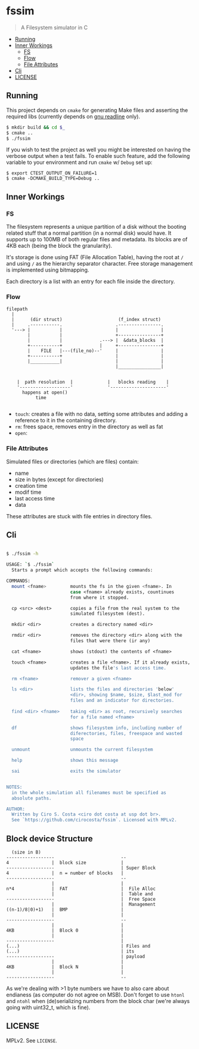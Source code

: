 # fssim

> A Filesystem simulator in C

<!-- START doctoc generated TOC please keep comment here to allow auto update -->
<!-- DON'T EDIT THIS SECTION, INSTEAD RE-RUN doctoc TO UPDATE -->


- [Running](#running)
- [Inner Workings](#inner-workings)
  - [FS](#fs)
  - [Flow](#flow)
  - [File Attributes](#file-attributes)
- [Cli](#cli)
- [LICENSE](#license)

<!-- END doctoc generated TOC please keep comment here to allow auto update -->

## Running

This project depends on `cmake` for generating Make files and asserting the required libs (currently depends on [gnu readline](https://cnswww.cns.cwru.edu/php/chet/readline/rltop.html) only).

```sh
$ mkdir build && cd $_
$ cmake ..
$ ./fssim
```

If you wish to test the project as well you might be interested on having the verbose output when a test fails. To enable such feature, add the following variable to your environment and run `cmake` w/ `Debug` set up:

```
$ export CTEST_OUTPUT_ON_FAILURE=1
$ cmake -DCMAKE_BUILD_TYPE=Debug ..
```

## Inner Workings

### FS

The filesystem represents a unique partition of a disk without the booting related stuff that a normal partition (in a normal disk) would have. It supports up to 100MB of both regular files and metadata. Its blocks are of 4KB each (being the block the granularity).

It's storage is done using FAT (File Allocation Table), having the root at `/` and using `/` as the hierarchy separator character. Free storage management is implemented using bitmapping. 

Each directory is a list with an entry for each file inside the directory.

### Flow

```
filepath
  |
  |      (dir struct)                     (f_index struct)
  |     .-----------.                    .----------------.
  '---> |           |                    |                |
        |           |                    +----------------+
        |           |              .---> |  &data_blocks  |
        +-----------+              |     +----------------+
        |    FILE   |---(file_no)--'     |                |
        +-----------+                    |                |
        |___________|                    |                |
                                         |________________|


    |  path resolution  |             |   blocks reading    |
    '-------------------'             '---------------------'
      happens at open()                   
           time
  
``` 

- `touch`: creates a file with no data, setting some attributes and adding a reference to it in the containing directory.
- `rm`: frees space, removes entry in the directory as well as fat
- `open`: 

### File Attributes

Simulated files or directories (which are files) contain:
-   name
-   size in bytes (except for directories)
-   creation time
-   modif time
-   last access time
-   data

These attributes are stuck with file entries in directory files.

## Cli

```sh

$ ./fssim -h

USAGE: `$ ./fssim`
  Starts a prompt which accepts the following commands:

COMMANDS:
  mount <fname>         mounts the fs in the given <fname>. In
                        case <fname> already exists, countinues
                        from where it stopped.

  cp <src> <dest>       copies a file from the real system to the
                        simulated filesystem (dest).

  mkdir <dir>           creates a directory named <dir>

  rmdir <dir>           removes the directory <dir> along with the
                        files that were there (ir any)

  cat <fname>           shows (stdout) the contents of <fname>

  touch <fname>         creates a file <fname>. If it already exists,
                        updates the file's last access time.

  rm <fname>            remover a given <fname>

  ls <dir>              lists the files and directories 'below'
                        <dir>, showing $name, $size, $last_mod for
                        files and an indicator for directories.
  
  find <dir> <fname>    taking <dir> as root, recursively searches
                        for a file named <fname>

  df                    shows filesystem info, including number of
                        diferectories, files, freespace and wasted
                        space

  unmount               unmounts the current filesystem

  help                  shows this message

  sai                   exits the simulator


NOTES:
  in the whole simulation all filenames must be specified as 
  absolute paths.

AUTHOR:
  Written by Ciro S. Costa <ciro dot costa at usp dot br>.
  See `https://github.com/cirocosta/fssim`. Licensed with MPLv2.
```

## Block device Structure

```
  (size in B)           
------------------                         --
4                |  block size             |
------------------                         | Super Block
4                |  n = number of blocks   |
------------------                         --
                 |                         |
n*4              |  FAT                    |  File Alloc
                 |                         |  Table and
------------------                         |  Free Space
                 |                         |  Management
((n-1)/8|0)+1)   |  BMP                    |
                 |                         |
------------------                         --
                 |                         |
4KB              |  Block 0                | 
                 |                         | 
------------------                         | 
(...)                                      | Files and 
(...)                                      | its 
------------------                         | payload
                 |                         |
4KB              |  Block N                |
                 |                         |
------------------                         --
```

As we're dealing with >1 byte numbers we have to also care about endianess (as computer  do not agree on MSB). Don't forget to use `htonl` and `ntohl` when (de)serializing numbers from the block char (we're always going with uint32_t, which is fine).


## LICENSE

MPLv2. See `LICENSE`.

